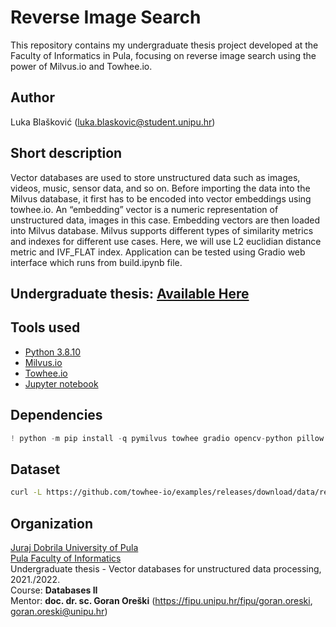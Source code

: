 # Reverse Image Search

This repository contains my undergraduate thesis project developed at the Faculty of Informatics in Pula, focusing on reverse image search using the power of Milvus.io and Towhee.io.
## Author

Luka Blašković (luka.blaskovic@student.unipu.hr)

## Short description
Vector databases are used to store unstructured data such as images, videos, music, sensor data, and so on. Before importing the data into the Milvus database, it first has to be encoded into vector embeddings using towhee.io. An “embedding” vector is a numeric representation of unstructured data, images in this case. Embedding vectors are then loaded into Milvus database. Milvus supports different types of similarity metrics and indexes for different use cases. Here, we will use L2 euclidian distance metric and IVF_FLAT index. Application can be tested using Gradio web interface which runs from build.ipynb file.

## Undergraduate thesis: [Available Here](https://repozitorij.unipu.hr/islandora/object/unipu%3A7218)

## Tools used
- [Python 3.8.10](https://www.python.org/downloads/release/python-3810/)
- [Milvus.io](https://milvus.io/)
- [Towhee.io](https://towhee.io/)
- [Jupyter notebook](https://jupyter.org/)

## Dependencies

```python
! python -m pip install -q pymilvus towhee gradio opencv-python pillow pyarrow
```
## Dataset

```bash
curl -L https://github.com/towhee-io/examples/releases/download/data/reverse_image_search.zip -O
```

## Organization

[Juraj Dobrila University of Pula](http://www.unipu.hr/)  
[Pula Faculty of Informatics](https://fipu.unipu.hr/)  
Undergraduate thesis - Vector databases for unstructured data processing, 2021./2022.  
Course: **Databases II**  
Mentor: **doc. dr. sc. Goran Oreški** (https://fipu.unipu.hr/fipu/goran.oreski, goran.oreski@unipu.hr)
